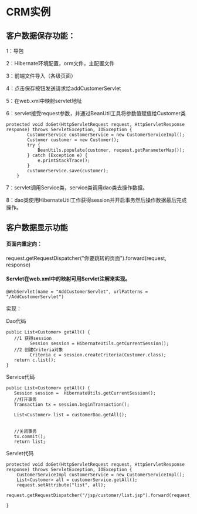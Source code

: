 # CRM实例

## 客户数据保存功能：

1：导包

2：Hibernate环境配置，orm文件，主配置文件

3：前端文件导入（各级页面）

4：点击保存按钮发送请求给addCustomerServlet

5：在web.xml中映射servlet地址

6：servlet接受request参数，并通过BeanUtil工具将参数值赋值给Customer类

```text
protected void doGet(HttpServletRequest request, HttpServletResponse response) throws ServletException, IOException {
        CustomerService customerService = new CustomerServiceImpl();
        Customer customer = new Customer();
        try {
            BeanUtils.populate(customer, request.getParameterMap());
        } catch (Exception e) {
            e.printStackTrace();
        }
        customerService.save(customer);
    }
```

7：servlet调用Service类，service类调用dao类去操作数据。

8：dao类使用HibernateUtil工作获得session并开启事务然后操作数据最后完成操作。

## 客户数据显示功能

#### 页面内重定向：

request.getRequestDispatcher\("你要跳转的页面"\).forward\(request, response\)

#### Servlet在web.xml中的映射可用Servlet注解来实现。

```text
@WebServlet(name = "AddCustomerServlet", urlPatterns = "/AddCustomerServlet")
```

  
实现：

Dao代码

```text
public List<Customer> getAll() {
   //1 获得session
         Session session = HibernateUtils.getCurrentSession();
   //2 创建Criteria对象
         Criteria c = session.createCriteria(Customer.class);
   return c.list();
}
```

 Service代码

```text
public List<Customer> getAll() {
   Session session =  HibernateUtils.getCurrentSession();
   //打开事务
   Transaction tx = session.beginTransaction();
   
   List<Customer> list = customerDao.getAll();
   
   
   //关闭事务
   tx.commit();
   return list;
```

 Servlet代码

```text
protected void doGet(HttpServletRequest request, HttpServletResponse response) throws ServletException, IOException {
    CustomerServiceImpl customerService = new CustomerServiceImpl();
    List<Customer> all = customerService.getAll();
    request.setAttribute("list", all);
    request.getRequestDispatcher("/jsp/customer/list.jsp").forward(request,response);

}
```

 





